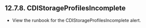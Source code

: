 ## 12.7.8. CDIStorageProfilesIncomplete

- View the runbook for the CDIStorageProfilesIncomplete alert.

